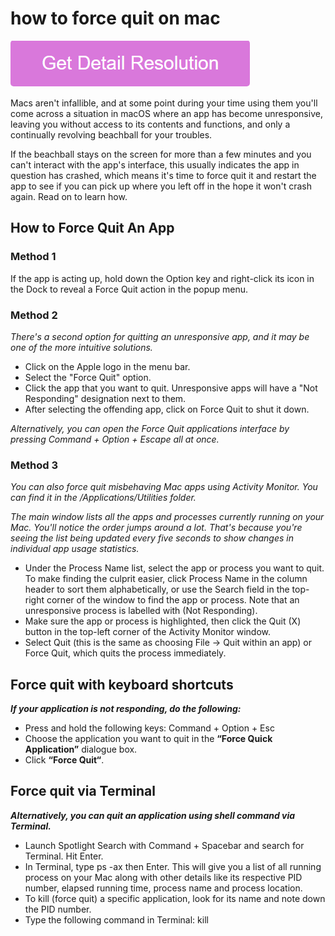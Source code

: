 # how to force quit on mac

[![how to force quit on mac](gett-stateed.png)](https://github.com/techjury/how.to.force.quit.on.mac)

Macs aren't infallible, and at some point during your time using them you'll come across a situation in macOS where an app has become unresponsive, leaving you without access to its contents and functions, and only a continually revolving beachball for your troubles.

If the beachball stays on the screen for more than a few minutes and you can't interact with the app's interface, this usually indicates the app in question has crashed, which means it's time to force quit it and restart the app to see if you can pick up where you left off in the hope it won't crash again. Read on to learn how.


## How to Force Quit An App

### Method 1

If the app is acting up, hold down the Option key and right-click its icon in the Dock to reveal a Force Quit action in the popup menu.

### Method 2

_There's a second option for quitting an unresponsive app, and it may be one of the more intuitive solutions._

* Click on the Apple logo in the menu bar.
* Select the "Force Quit" option.
* Click the app that you want to quit. Unresponsive apps will have a "Not Responding" designation next to them.
* After selecting the offending app, click on Force Quit to shut it down.

_Alternatively, you can open the Force Quit applications interface by pressing Command + Option + Escape all at once._

### Method 3

_You can also force quit misbehaving Mac apps using Activity Monitor. You can find it in the /Applications/Utilities folder._

_The main window lists all the apps and processes currently running on your Mac. You'll notice the order jumps around a lot. That's because you're seeing the list being updated every five seconds to show changes in individual app usage statistics._

* Under the Process Name list, select the app or process you want to quit. To make finding the culprit easier, click Process Name in the column header to sort them alphabetically, or use the Search field in the top-right corner of the window to find the app or process. Note that an unresponsive process is labelled with (Not Responding).
* Make sure the app or process is highlighted, then click the Quit (X) button in the top-left corner of the Activity Monitor window.
* Select Quit (this is the same as choosing File -> Quit within an app) or Force Quit, which quits the process immediately.


## Force quit with keyboard shortcuts

**_If your application is not responding, do the following:_**

* Press and hold the following keys: Command + Option + Esc
* Choose the application you want to quit in the **“Force Quick Application”** dialogue box.
* Click **“Force Quit“**.

## Force quit via Terminal

**_Alternatively, you can quit an application using shell command via Terminal._**

* Launch Spotlight Search with Command + Spacebar and search for Terminal. Hit Enter.
* In Terminal, type ps -ax then Enter. This will give you a list of all running process on your Mac along with other details like its respective PID number, elapsed running time, process name and process location.
* To kill (force quit) a specific application, look for its name and note down the PID number.
* Type the following command in Terminal: kill <PID number>
